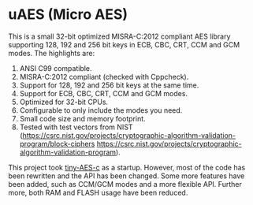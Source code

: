 # uAES (Micro AES)

This is a small 32-bit optimized MISRA-C:2012 compliant AES library supporting 128, 192 and 256 bit keys in ECB, CBC, CRT, CCM and GCM modes. The highlights are:

1. ANSI C99 compatible.
2. MISRA-C:2012 compliant (checked with Cppcheck).
3. Support for 128, 192 and 256 bit keys at the same time.
4. Support for ECB, CBC, CRT, CCM and GCM modes.
5. Optimized for 32-bit CPUs.
6. Configurable to only include the modes you need.
7. Small code size and memory footprint.
8. Tested with test vectors from NIST (https://csrc.nist.gov/projects/cryptographic-algorithm-validation-program/block-ciphers https://csrc.nist.gov/projects/cryptographic-algorithm-validation-program).

This project took [tiny-AES-c](https://github.com/kokke/tiny-AES-c) as a startup. However, most of the code has been rewritten and the API has been changed. Some more features have been added, such as CCM/GCM modes and a more flexible API. Further more, both RAM and FLASH usage have been reduced.
